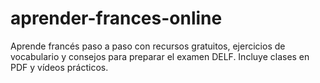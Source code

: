# aprender-frances-online
Aprende francés paso a paso con recursos gratuitos, ejercicios de vocabulario y consejos para preparar el examen DELF. Incluye clases en PDF y vídeos prácticos.
